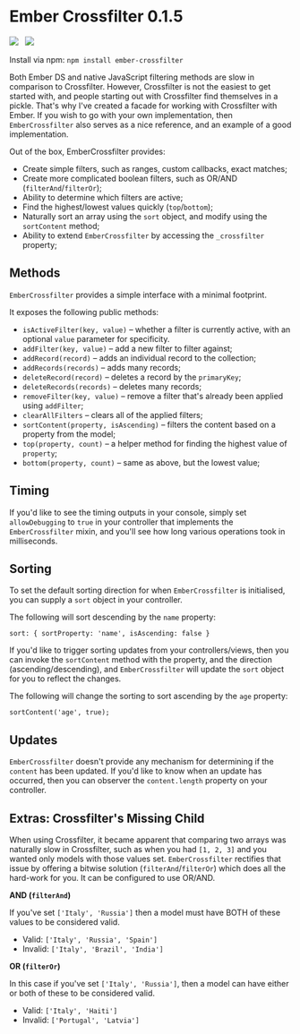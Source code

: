 Ember Crossfilter 0.1.5
================
<img src="https://travis-ci.org/Wildhoney/EmberCrossfilter.png?branch=master" />
&nbsp;
<img src="https://badge.fury.io/js/ember-crossfilter.png" />

Install via npm: `npm install ember-crossfilter`

Both Ember DS and native JavaScript filtering methods are slow in comparison to Crossfilter. However, Crossfilter is not the easiest to get started with, and people starting out with Crossfilter find themselves in a pickle. That's why I've created a facade for working with Crossfilter with Ember. If you wish to go with your own implementation, then `EmberCrossfilter` also serves as a nice reference, and an example of a good implementation.

Out of the box, EmberCrossfilter provides:

* Create simple filters, such as ranges, custom callbacks, exact matches;
* Create more complicated boolean filters, such as OR/AND (`filterAnd`/`filterOr`);
* Ability to determine which filters are active;
* Find the highest/lowest values quickly (`top`/`bottom`);
* Naturally sort an array using the `sort` object, and modify using the `sortContent` method;
* Ability to extend `EmberCrossfilter` by accessing the `_crossfilter` property;

Methods
-------------

`EmberCrossfilter` provides a simple interface with a minimal footprint.

It exposes the following public methods:

* `isActiveFilter(key, value)` &ndash; whether a filter is currently active, with an optional `value` parameter for specificity.
* `addFilter(key, value)` &ndash; add a new filter to filter against;
* `addRecord(record)` &ndash; adds an individual record to the collection;
* `addRecords(records)` &ndash; adds many records;
* `deleteRecord(record)` &ndash; deletes a record by the `primaryKey`;
* `deleteRecords(records)` &ndash; deletes many records;
* `removeFilter(key, value)` &ndash; remove a filter that's already been applied using `addFilter`;
* `clearAllFilters` &ndash; clears all of the applied filters;
* `sortContent(property, isAscending)` &ndash; filters the content based on a property from the model;
* `top(property, count)` &ndash; a helper method for finding the highest value of `property`;
* `bottom(property, count)` &ndash; same as above, but the lowest value;

Timing
-------------

If you'd like to see the timing outputs in your console, simply set `allowDebugging` to `true` in your controller that implements the `EmberCrossfilter` mixin, and you'll see how long various operations took in milliseconds.


Sorting
-------------

To set the default sorting direction for when `EmberCrossfilter` is initialised, you can supply a `sort` object in your controller.

The following will sort descending by the `name` property:

	sort: { sortProperty: 'name', isAscending: false }
	
If you'd like to trigger sorting updates from your controllers/views, then you can invoke the `sortContent` method with the property, and the direction (ascending/descending), and `EmberCrossfilter` will update the `sort` object for you to reflect the changes.

The following will change the sorting to sort ascending by the `age` property:

	sortContent('age', true);
	
	
Updates
-------------

`EmberCrossfilter` doesn't provide any mechanism for determining if the `content` has been updated. If you'd like to know when an update has occurred, then you can observer the `content.length` property on your controller.

Extras: Crossfilter's Missing Child
-------------

When using Crossfilter, it became apparent that comparing two arrays was naturally slow in Crossfilter, such as when you had `[1, 2, 3]` and you wanted only models with those values set. `EmberCrossfilter` rectifies that issue by offering a bitwise solution (`filterAnd`/`filterOr`) which does all the hard-work for you. It can be configured to use OR/AND.

**AND (`filterAnd`)**

If you've set `['Italy', 'Russia']` then a model must have BOTH of these values to be considered valid.

* Valid: `['Italy', 'Russia', 'Spain']`
* Invalid: `['Italy', 'Brazil', 'India']`

**OR (`filterOr`)**

In this case if you've set `['Italy', 'Russia']`, then a model can have either or both of these to be considered valid.

* Valid: `['Italy', 'Haiti']`
* Invalid: `['Portugal', 'Latvia']`